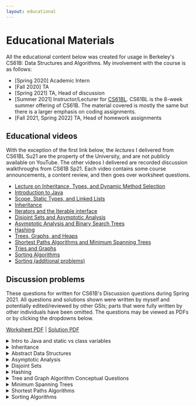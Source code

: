 ```yaml
---
layout: educational
---
```


# Educational Materials

All the educational content below was created for usage in Berkeley's CS61B: Data Structures and Algorithms. My involvement with the course is as follows:
- [Spring 2020] Academic Intern 
- [Fall 2020] TA
- [Spring 2021] TA, Head of discussion
- [Summer 2021] Instructor/Lecturer for [CS61BL](https://cs61bl.org/su21/). CS61BL is the 8-week summer offering of CS61B. The material covered is mostly the same but there is a larger emphasis on coding assignments.
- [Fall 2021, Spring 2022] TA, Head of homework assignments

## Educational videos
With the exception of the first link below, the _lectures_ I delivered from CS61BL Su21 are the property of the University, and are not publicly available on YouTube. The other videos I delivered are recorded discussion walkthroughs from CS61B Sp21. Each video contains some course announcements, a content review, and then goes over worksheet questions.

* [Lecture on Inheritance, Types, and Dynamic Method Selection](https://www.youtube.com/watch?v=ZS9ejYKKL8U&list=PL102eBoiAo8l1BatYdB0fjfqELIjRlSfp&index=11)
* [Introduction to Java](https://www.youtube.com/watch?v=COw3Pl1Q-KI&t=50s)
* [Scope, Static Types, and Linked Lists](https://www.youtube.com/watch?v=oitkXxfpHvM)
* [Inheritance](https://www.youtube.com/watch?v=myZCf8ChuB8&t=1351s)
* [Iterators and the Iterable interface](https://www.youtube.com/watch?v=QekQ7bLL1aE)
* [Disjoint Sets and Asymptotic Analysis](https://www.youtube.com/watch?v=eiZXytnVmHg)
* [Asymptotic Analysis and Binary Search Trees](https://www.youtube.com/watch?v=8-cbH9YFFiI)
* [Hashing](https://www.youtube.com/watch?v=BF4k7fL6k4Q)
* [Trees, Graphs, and Heaps](https://www.youtube.com/watch?v=YWZKCa8q1q4&t=656s)
* [Shortest Paths Algorithms and Minimum Spanning Trees](https://www.youtube.com/watch?v=l440p7fB80k&list=PLNF4Mv5EsHj7Y3eaO_KKBGzDTYTymIzKM)
* [Tries and Graphs](https://www.youtube.com/watch?v=AAtPB04B998&list=PLNF4Mv5EsHj442Yx77A1muFePPL3bSD2L)
* [Sorting Algorithms](https://www.youtube.com/watch?v=-uZheITvvB8&list=PLNF4Mv5EsHj7f8fs_9qJ_KD5XHfBUlFub)
* [Sorting (additional problems)](https://www.youtube.com/watch?v=e7aUJZIiA7c&list=PLNF4Mv5EsHj4QLTEw3uz42vJGKblD9usL)

## Discussion problems 

These questions for written for CS61B's Discussion questions during Spring 2021. All questions and solutions shown were written by myself and potentially edited/reviewed by other GSIs; parts that were fully written by other individuals have been omitted. The questions may be viewed as PDFs or by clicking the dropdowns below.

[Worksheet PDF](educational_materials/Discussion_Questions_Authorship_Compilation.pdf) \| [Solution PDF](educational_materials/Discussion_Questions_Authorship_Compilation_Solutions.pdf)

<details>
    <summary>Intro to Java and static vs class variables</summary>
    {% include_relative educational_materials/intro_java.html %}
</details>

<details>
    <summary>Inheritance</summary>
    {% include_relative educational_materials/inheritance_discussion.md %}
</details>

<details>
    <summary>Abstract Data Structures</summary>
    {% include_relative educational_materials/adts.html %}
</details>


<details>
    <summary>Asymptotic Analysis</summary>
    {% include_relative educational_materials/asymptotics.html %}
</details>

<details>
    <summary>Disjoint Sets</summary>
    {% include_relative educational_materials/disjoint_sets_discussion.md %}
</details>

<details>
    <summary>Hashing</summary>
    {% include_relative educational_materials/hashing.html %}
</details>

<details>
    <summary>Tree and Graph Algorithm Conceptual Questions</summary>
    {% include_relative educational_materials/trees_and_graphs.html %}
</details>

<details>
    <summary>Minimum Spanning Trees</summary>
    {% include_relative educational_materials/msts.html %}
</details>

<details>
    <summary>Shortest Paths Algorithms</summary>
    {% include_relative educational_materials/shortest_paths.html %}
</details>

<details>
    <summary>Sorting Algorithms</summary>
    {% include_relative educational_materials/sorting.html %}
</details>

